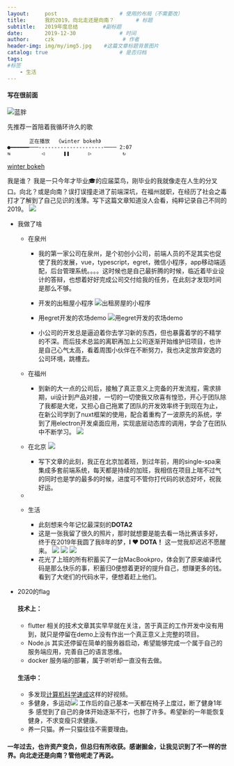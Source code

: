 ```yaml
---
layout:     post                    # 使用的布局（不需要改）
title:      我的2019，向北走还是向南？       # 标题 
subtitle:   2019年度总结        #副标题
date:       2019-12-30              # 时间
author:     czk                      # 作者
header-img: img/my/img5.jpg    #这篇文章标题背景图片
catalog: true                       # 是否归档
tags:  
#标签
    - 生活
---
```




#### 写在很前面
![蓝胖](https://github.com/czkm/img-folder/blob/master/newyear/img1.jpeg)

先推荐一首陪着我循环许久的歌
```
       正在播放  《winter bokeh》
●━━━━━━───---------------------──── 2:07
⇆          ◁      ❚❚      ▷          ↻
```
[winter bokeh](https://music.163.com/#/song?id=446732031&userid=278041322)

我是谁？
我是一只今年才毕业🎓的应届菜鸟，刚毕业的我就像走在人生的分叉口。向北？或是向南？误打误撞走进了前端深坑，在福州就职，在经历了社会之毒打才了解到了自己见识的浅薄。写下这篇文章知道没人会看，纯粹记录自己不同的2019。
![](https://github.com/czkm/img-folder/blob/master/newyear/img6.jpeg)

- 我做了啥
    - 在泉州
        - 我的第一家公司在泉州，是个初创小公司，前端人员的不足其实也促使了我的发展，vue，typescript，egret，微信小程序，app移动端适配，后台管理系统。。。。这时候也是自己最折腾的时候，临近着毕业设计的答辩，也想着好好完成公司交付给我的任务，在此刻才发现时间是那么不够。
        - 开发的出租屋小程序
        ![出租房屋的小程序](https://github.com/czkm/img-folder/blob/master/newyear/img2.jpeg)

        - 用egret开发的农场demo
        ![用egret开发的农场demo](https://github.com/czkm/img-folder/blob/master/newyear/img3.jpeg)
        - 小公司的开发总是逼迫着你去学习新的东西，但也暴露着学的不精学的不深。而后技术总监的离职再加上公司逐渐开始维护旧项目，也许是自己心气太高，看着周围小伙伴在不断努力，我也决定放弃安逸的公司环境，跳槽去。
    - 在福州
        - 到新的大一点的公司后，接触了真正意义上完备的开发流程，需求排期，ui设计到产品对接，一切的一切使我又欣喜有惶恐，开心于团队除了我都是大佬，又️担心自己拖累了团队的开发效率终于到现在为止，在新公司学到了nuxt框架的使用，配合着重构了一波原先的系统，学到了用electron开发桌面应用，实现底层动态库的调用，学会了在团队中不断学习。
        ![](https://github.com/czkm/img-folder/blob/master/newyear/img4.jpeg)

    - 在北京
       ![](https://github.com/czkm/img-folder/blob/master/newyear/img5.jpeg)
       - 写下文章的此刻，我正在北京加着班，到过年前，用的single-spa来集成多套前端系统，每天都是持续的加班，我相信在项目上喘不过气的同时也是学的最多的时候，进度可不管你打代码的状态好坏，祝我好运。
    - 
        
    - 生活
        - 此刻想来今年记忆最深刻的**DOTA2**
        - 这是一张我留了很久的照片，那时就想要是能去看一场比赛该多好，终于在2019年我圆了我8年的梦，**I ❤ DOTA！** 这一觉我却迟迟不愿醒来。
       ![](https://github.com/czkm/img-folder/blob/master/newyear/img7.jpeg)
       ![](https://github.com/czkm/img-folder/blob/master/newyear/img8.jpeg)
       ![](https://github.com/czkm/img-folder/blob/master/newyear/img9.jpeg)
        - 花光了上班的所有积蓄买了一台MacBookpro，体会到了原来编译代码是那么快乐的事，积蓄归0便想着更好的提升自己，想赚更多的钱。看到了大佬们的代码水平，便想着赶上他们。


- 2020的flag
    #### 技术上：
    - flutter 相关的技术文章其实早早就在关注，苦于真正的工作开发中没有用到，就只是停留在demo上没有作出一个真正意义上完整的项目。
    - Node.js 其实还停留在简单的服务器启动，希望能够完成一个属于自己的服务端应用，完善自己的语言思维。
    - docker 服务端的部署，属于听听却一直没有去做。
  #### 生活中：
   - 多发现[计算机科学速成](https://www.bilibili.com/video/av21376839/?p=11)这样的好视频。
   - 多健身，多运动![](https://github.com/czkm/img-folder/blob/master/newyear/img10.jpeg)
工作后的自己基本一天都在椅子上度过，断了健身1年多 感觉到了自己的身体开始逐渐不行，也胖了许多。希望新的一年能恢复健身，不求变瘦只求健康。
    - 养一只猫。养一只猫往往不需要理由。

#### 一年过去，也许资产变负，但总归有所收获。感谢掘金，让我见识到了不一样的世界。向北走还是向南？管他呢走了再说。

